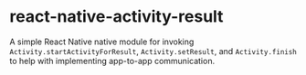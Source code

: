 # react-native-activity-result

A simple React Native native module for invoking `Activity.startActivityForResult`, `Activity.setResult`, and `Activity.finish` to help with implementing app-to-app communication.
